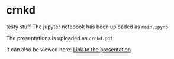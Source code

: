 # crnkd
testy
stuff
The jupyter notebook has been uploaded as `main.ipynb`

The presentations is uploaded as `crnkd.pdf` 

It can also be viewed here:
[Link to the presentation](https://docs.google.com/presentation/d/1P5e9_kKTHful2DM732ohlsYJG6ySQZk7RosdZownxHk/edit?usp=sharing)
